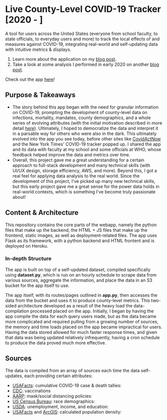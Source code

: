 # Live County-Level COVID-19 Tracker [2020 - ]
A tool for users across the United States (everyone from school faculty, to state officials, to everyday users and more) to track the local effects of and measures against COVID-19, integrating real-world and self-updating data with intuitive metrics & displays.

1) Learn more about the application on my [blog post](https://kabirmoghe.medium.com/live-covid-19-county-level-web-app-dbd6db3cc6bf).
2) Take a look at some analysis I performed in early 2020 on another [blog post](https://kabirmoghe.medium.com/county-based-covid-19-dataset-and-analytical-trends-ff1617030ba8).

Check out the app [here](https://livecovidapp.herokuapp.com)!

## Purpose & Takeaways
* The story behind this app began with the need for granular information on COVID-19, prompting the development of county-level data on infections, mortality, mandates, county demographics, and a whole series of evolving attributes (with the initial motivation described in more detail [here](https://kabirmoghe.medium.com/county-based-covid-19-dataset-and-analytical-trends-ff1617030ba8)). Ultimately, I hoped to democratize the data and interpret it in a parsable way for others who were also in the dark. This ultimately evolved into the app you see today, before other sites like [CovidActNow](https://covidactnow.org/?s=48033551) and the New York Times' COVID-19 tracker popped up. I shared the app and its data with faculty at my school and some officials at WHO, whose feedback helped improve the data and metrics over time.
* Overall, this project gave me a great understanding for a certain approach to full-stack development and many technical skills (with UI/UX design, storage efficiency, AWS, and more). Beyond this, I got a real feel for applying data analysis to the real world. Since the development of this project, I've picked up many new technical skills, but this early project gave me a great sense for the power data holds in real-world contexts, which is something I've become truly passionate about!
  
## Content & Architecture
This repository contains the core parts of the webapp, namely the python files that make up the backend, the HTML + JS files that make up the frontend, static images, as well as deployment-related files. The app uses Flask as its framework, with a python backend and HTML frontent and is deployed on Heroku. 

### In-depth Structure
The app is built on top of a self-updated dataset, compiled specifically using <b>dataset.py</b>, which is run on an hourly schedule to scrape data from various sources, aggregate the information, and place the data in an S3 bucket for the app itself to use. 

The app itself, with its routes/pages outlined in <b>app.py</b>, then accesses the data from the bucket and uses it to produce county-level metrics. This two-sided architecture developed as a result of the heavy load the data-compilation processed placed on the app. Initially, I began by having the app compile the data for each query users made, but as the data became more complicated and required pulling from a growing number of sources, the memory and time loads placed on the app became impractical for users. Having the data stored allowed for much faster response times, and given that data was being updated relatively infrequently, having a cron schedule to produce the data proved much more effective.

## Sources
The data is compiled from an array of sources each time the data self-updates, each providing certain attributes:
* [USAFacts](https://usafacts.org/visualizations/coronavirus-covid-19-spread-map/): cumulative COVID-19 case & death tallies: 
* [CDC](https://usafacts.org/visualizations/coronavirus-covid-19-spread-map/): vaccinations
* [AARP](https://www.aarp.org/health/healthy-living/info-2020/states-mask-mandates-coronavirus.html): mask/social distancing policies: 
* [US Census Bureau](https://www2.census.gov/programs-surveys/popest/datasets/2010-2020/counties/totals/): race demographics: 
* [USDA](https://www.ers.usda.gov/data-products/county-level-data-sets/download-data/): unemployment, income, and education:
* [USAFacts](https://usafacts.org/visualizations/coronavirus-covid-19-spread-map/) and [ArcGIS](https://hub.arcgis.com/datasets/esri::usa-counties/about): calculated population density: 


